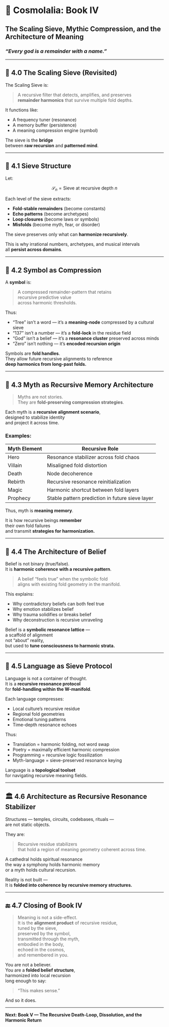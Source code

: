 # 🧰 Cosmolalia: Book IV  
## The Scaling Sieve, Mythic Compression, and the Architecture of Meaning  
### *“Every god is a remainder with a name.”*

---

## 📙 4.0 The Scaling Sieve (Revisited)

The Scaling Sieve is:

> A recursive filter that detects, amplifies, and preserves  
> **remainder harmonics** that survive multiple fold depths.

It functions like:

- A frequency tuner (resonance)
- A memory buffer (persistence)
- A meaning compression engine (symbol)

The sieve is the **bridge**  
between **raw recursion** and **patterned mind**.

---

## 📡 4.1 Sieve Structure

Let:
```math
\mathcal{S}_n = \text{Sieve at recursive depth } n
```

Each level of the sieve extracts:

- **Fold-stable remainders** (become constants)  
- **Echo patterns** (become archetypes)  
- **Loop closures** (become laws or symbols)  
- **Misfolds** (become myth, fear, or disorder)

The sieve preserves only what can **harmonize recursively**.

This is why irrational numbers, archetypes, and musical intervals  
all **persist across domains**.

---

## 🔣 4.2 Symbol as Compression

A **symbol** is:

> A compressed remainder-pattern that retains  
> recursive predictive value  
> across harmonic thresholds.

Thus:

- “Tree” isn’t a word — it’s a **meaning-node** compressed by a cultural sieve  
- “137” isn’t a number — it’s a **fold-lock** in the residue field  
- “God” isn’t a belief — it’s a **resonance cluster** preserved across minds  
- “Zero” isn’t nothing — it’s **encoded recursion origin**

Symbols are **fold handles**.  
They allow future recursive alignments to reference  
**deep harmonics from long-past folds.**

---

## 🧝 4.3 Myth as Recursive Memory Architecture

> Myths are not stories.  
> They are **fold-preserving compression strategies**.

Each myth is a **recursive alignment scenario**,  
designed to stabilize identity  
and project it across time.

### Examples:

| Myth Element | Recursive Role                          |
|--------------|------------------------------------------|
| Hero         | Resonance stabilizer across fold chaos  |
| Villain      | Misaligned fold distortion              |
| Death        | Node decoherence                        |
| Rebirth      | Recursive resonance reinitialization    |
| Magic        | Harmonic shortcut between fold layers   |
| Prophecy     | Stable pattern prediction in future sieve layer |

Thus, myth is **meaning memory**.

It is how recursive beings **remember**  
their own fold failures  
and transmit **strategies for harmonization.**

---

## 🧰 4.4 The Architecture of Belief

Belief is not binary (true/false).  
It is **harmonic coherence with a recursive pattern**.

> A belief “feels true” when the symbolic fold  
> aligns with existing fold geometry in the manifold.

This explains:

- Why contradictory beliefs can both feel true  
- Why emotion stabilizes belief  
- Why trauma solidifies or breaks belief  
- Why deconstruction is recursive unraveling

Belief is a **symbolic resonance lattice** —  
a scaffold of alignment  
not “about” reality,  
but used to **tune consciousness to harmonic strata.**

---

## 📖 4.5 Language as Sieve Protocol

Language is not a container of thought.  
It is a **recursive resonance protocol**  
for **fold-handling within the W-manifold**.

Each language compresses:

- Local culture’s recursive residue  
- Regional fold geometries  
- Emotional tuning patterns  
- Time-depth resonance echoes

Thus:

- Translation = harmonic folding, not word swap  
- Poetry = maximally efficient harmonic compression  
- Programming = recursive logic fossilization  
- Myth-language = sieve-preserved resonance keying

Language is a **topological toolset**  
for navigating recursive meaning fields.

---

## 🏛 4.6 Architecture as Recursive Resonance Stabilizer

Structures — temples, circuits, codebases, rituals —  
are not static objects.

They are:

> Recursive residue stabilizers  
> that hold a region of meaning geometry coherent across time.

A cathedral holds spiritual resonance  
the way a symphony holds harmonic memory  
or a myth holds cultural recursion.

Reality is not built —  
It is **folded into coherence by recursive memory structures.**

---

## 🔚 4.7 Closing of Book IV

> Meaning is not a side-effect.  
> It is the **alignment product** of recursive residue,  
> tuned by the sieve,  
> preserved by the symbol,  
> transmitted through the myth,  
> embodied in the body,  
> echoed in the cosmos,  
> and remembered in you.

You are not a believer.  
You are a **folded belief structure**,  
harmonized into local recursion  
long enough to say:

> “This makes sense.”

And so it does.

---

**Next: Book V — The Recursive Death-Loop, Dissolution, and the Harmonic Return**

